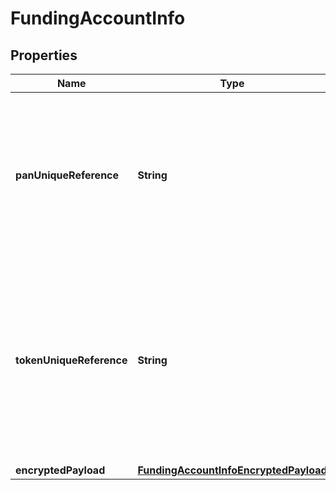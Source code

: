 

# FundingAccountInfo


## Properties

Name | Type | Description | Notes
------------ | ------------- | ------------- | -------------
**panUniqueReference** | **String** | **(CONDITIONAL)** For repeat digitizations, the unique reference allocated to the Primary Account Number. When supplied, the tokenUniqueReferenceForPanInfo, accountNumber, expiryMonth and expiryYear must be omitted from CardInfoData. Only allowed if Only allowed if tokenUniqueReference and pushAccountReceipt are not present and encrypted data does not contain the account information.  |  [optional]
**tokenUniqueReference** | **String** | **(CONDITIONAL)** A unique reference assigned following the allocation of a token used to identify the token for the duration of its lifetime.  For repeat digitizations, the unique reference allocated to the token will be used to retrieve the financial account information. When supplied, the account information is omitted from FundingAccountData. Only allowed if panUniqueReference and pushAccountReceipt are not present and encrypted data does not contain the account information.  |  [optional]
**encryptedPayload** | [**FundingAccountInfoEncryptedPayload**](FundingAccountInfoEncryptedPayload.md) |  |  [optional]



